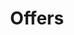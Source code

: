 ---
layout: offers
id: offers
permalink: /offers/
title: Offers
nav: true
nav-order: 6
intro: Feeling inspired? Here’s our handpicked selection of the finest romantic getaways in Germany, with only the best prices to boot. So what are you waiting for? Your romantic escape awaits...

banner:
  attribution: >
    <a href="#photo-link">Photo</a> by username / <a rel="nofollow" href="https://creativecommons.org/licenses/by/2.0/">CC BY</a>
---